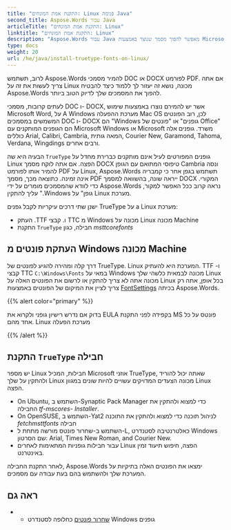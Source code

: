 ```yaml
---
title: "התקנת אמת המונחים: Linux פנימה Java"
second_title: Aspose.Words עבור Java
articleTitle: "התקנת אמת המונחים: Linux"
linktitle: "התקנת אמת המונחים: Linux"
description: "Aspose.Words עבור Java מאפשר להפוך מסמך שנוצר באמצעות Microsoft Word על A Linux מכונה עם הדיוק הטוב ביותר"
type: docs
weight: 20
url: /he/java/install-truetype-fonts-on-linux/
---
```


לרוב, תשתמש Aspose.Words להמיר מסמכי DOC או DOCX לפורמט PDF. אם אתה צריך לעשות את זה על Linux מכונה, נושא זה יעזור לך ללמוד כיצד להבטיח Aspose.Words להפוך את המסמכים שלך לדיוק הטוב ביותר.

לעתים קרובות, מסמכי DOC ו- DOCX, אשר יש להמירם נוצרו באמצעות שימוש Microsoft Word, על A Windows מערכת ההפעלה Mac OS לכן, רוב הפונטים המשמשים במסמכים DOC ו- DOCX הם "Windows גופנים" או "פונטים של Office" הם הגופנים המותקנים עם Microsoft Windows או Microsoft משרד. גופנים אלה כוללים Arial, Calibri, Cambria, המאה גותית, Courier New, Garamond, Tahoma, Verdana, Wingdings ורבים אחרים.

הבעיה היא שה `TrueType` גופנים המפורטים לעיל אינם מותקנים כברירת מחדל על Linux הפצה. אם אתה לוקח מסמך DOCX טיפוסי המתואם עם הגופן Cambria ונסה להמיר אותו לפורמט PDF על Linux, Aspose.Words תשתמש בגפן אחר כי קמבריה אינה זמינה. כתוצאה מכך, מסמך PDF ייראה שונה, בהשוואה למסמך DOCX המקורי. כדי לוודא שהמסמכים מומרים על ידי Aspose.Words נראה קרוב ככל האפשר למקור, עליך להתקין ".Windows גופן" על Linux מערכת.

ישנן שתי דרכים עיקריות לקבל גפנים TrueType על a Linux מערכת:

- העתק .TTF ו. קבצי TTC מ Windows מכונה על Linux מכונה Machine
- התקנת `TrueType` חבילה, כגון *msttcorefonts*

## העתקת פונטים מ Windows מכונה Machine

דרך קלה ומהירה להגיע לפונטים של TrueType. Linux המערכת היא להעתיק. TTF ו- קבצי TTC `C:\Windows\Fonts` במאי על Windows מכונה לבמאית כלשהי שלך Linux מכונה אתה לא צריך להתקין או לרשום את הפונטים האלה על Linux בכל אופן, אתה רק צריך לציין את המיקום של הפונטים באמצעות [FontSettings](https://reference.aspose.com/words/java/com.aspose.words/fontsettings/) בכיתה Aspose.Words.

{{% alert color="primary" %}}

בדוק אם נדרש רישיון גופני ולקרוא את EULA בקפידה לפני התקנת MS פונטס על כל אחד מהם. Linux מערכת הפעלה

{{% /alert %}}

## התקנת `TrueType` חבילה

יש מספר Linux חבילות, המכיל Microsoft אוזני TrueType, שאתה יכול להוריד ולהתקין על שלך Linux מכונה הצעדים המדויקים עשויים להיות שונים במגוון Linux הפצה.

- On Ubuntu, השתמש ב-Synaptic Pack Manager כדי למצוא ולהתקין את החבילה *tf-mscores- Installer*.
- On OpenSUSE, השתמש ב-Yat2 לניהול תוכנה כדי למצוא ולהתקין את התוכנה *fetchmsttfonts* חבילה
- השתמש ב-שחרור פונטס מורשה מתחת ל-L, כאלטרנטיבה לסטנדרט Windows שם הסרטון: Arial, Times New Roman, and Courier New.
- עבור חבילות גופניות המתאימות לאחרים Linux הפצה, חיפוש תיעוד זמין באינטרנט.

לאחר התקנת החבילה, Aspose.Words ימצאו את הפונטים האלה בתיקיות על המערכת שלך ולהשתמש בהם בעת עבודה עם מסמכים.

## ראה גם

- - [שחרור פונטים](https://github.com/liberationfonts) כחלופה לסטנדרט Windows גופנים
